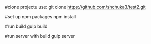 #clone projectu use:
git clone https://github.com/shchuka3/test2.git

#set up npm packages
npm install

#run build 
gulp build 

#run server with build
gulp server